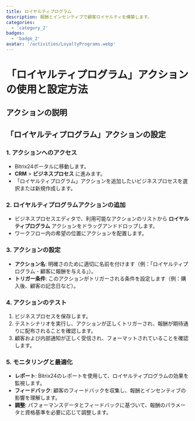 ```yaml
---
title: ロイヤルティプログラム
description: 報酬とインセンティブで顧客ロイヤルティを構築します。
categories: 
  - 'category_2'
badges: 
  - 'badge_2'
avatar: '/activities/LoyaltyPrograms.webp'
---
```

# 「ロイヤルティプログラム」アクションの使用と設定方法

## アクションの説明

## **「ロイヤルティプログラム」アクションの設定**

### 1. アクションへのアクセス
- Bitrix24ポータルに移動します。
- **CRM** > **ビジネスプロセス** に進みます。
- 「ロイヤルティプログラム」アクションを追加したいビジネスプロセスを選択または新規作成します。

### 2. ロイヤルティプログラムアクションの追加
- ビジネスプロセスエディタで、利用可能なアクションのリストから **ロイヤルティプログラム** アクションをドラッグアンドドロップします。
- ワークフロー内の希望の位置にアクションを配置します。

### 3. アクションの設定
- **アクション名**: 明確さのために適切に名前を付けます（例：「ロイヤルティプログラム - 顧客に報酬を与える」）。
- **トリガー条件**: このアクションがトリガーされる条件を設定します（例：購入後、顧客の記念日など）。

### 4. アクションのテスト
1. ビジネスプロセスを保存します。
2. テストシナリオを実行し、アクションが正しくトリガーされ、報酬が期待通りに配布されることを確認します。
3. 顧客および内部通知が正しく受信され、フォーマットされていることを確認します。

### 5. モニタリングと最適化
- **レポート**: Bitrix24のレポートを使用して、ロイヤルティプログラムの効果を監視します。
- **フィードバック**: 顧客のフィードバックを収集し、報酬とインセンティブの影響を理解します。
- **調整**: パフォーマンスデータとフィードバックに基づいて、報酬のパラメータと資格基準を必要に応じて調整します。